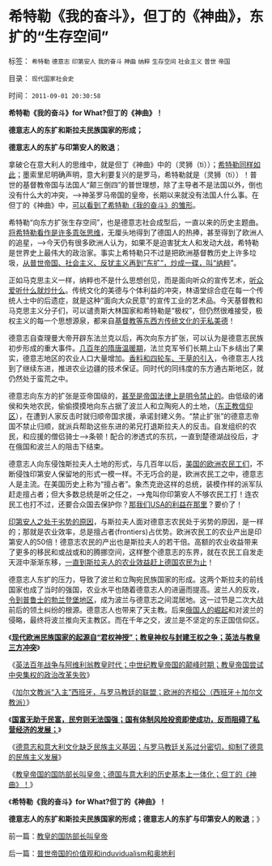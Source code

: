 # 希特勒《我的奋斗》，但丁的《神曲》，东扩的“生存空间”

标签： `希特勒` `德意志` `印第安人` `我的奋斗` `神曲` `纳粹` `生存空间` `社会主义` `普世` `帝国` 

目录： `现代国家社会史`

时间： `2011-09-01 20:30:58`

**希特勒《我的奋斗》for What?但丁的《神曲》！**

**德意志人的东扩和斯拉夫民族国家的形成；**

**德意志人的东扩与印第安人的败退**；

拿破仑在意大利人的思维中，就是但丁《神曲》中的（灵狮（ti））；[希特勒同样如此](../../../2009/12/12/德国不需要主动战争，精明的希特勒打了糊涂的帐.md)；墨索里尼明确声明，意大利要复兴的是罗马，希特勒就是（灵狮（ti））！普世的基督教帝国与法国人“颠三倒四”的普世理想，除了主导者不是法国以外，倒也没有什么大的冲突，——>神圣罗马帝国的皇帝，长期以来就没有法国人什么事。在但丁的《神曲》中，[可以看到了希特勒《我的奋斗》的雏形](../../../2010/2/12/个人主义对哲学的实证基础的变化.md)。

希特勒“向东方扩张生存空间”，也是德意志社会成型后，一直以来的历史主题曲。[将希特勒看作是许多乖张思维](../../../2011/3/12/“妖魔化希特勒”掩盖了危险的社会规律.md)，无厘头地得到了德国人的热捧，甚至得到了欧洲人的追星，——>今天仍有很多欧洲人认为，如果不是迫害犹太人和发动大战，希特勒是世界史上最伟大的政治家。事实上希特勒只不过是把欧洲基督教历史上许多垃圾，[从普世帝国、社会主义、反犹主义再到“东扩”，炒成一碟，叫“纳粹](../../../2011/3/12/希特勒在德国上台和俄国民主进程.md)”。

正如马克思主义一样，纳粹也不是什么思想创见，而是面向听众的宣传艺术，[听众爱听什么就炒什么](../../../2010/6/25/政治家是开发政治利益的专家.md)。传统文化的美德与个体利益的冲突，林语堂综合症在每一个传统人士中的后遗症，就是这种“面向大众民意”的宣传工业的艺术品。今天基督教和马克思主义分子们，可以谴责斯大林国家和希特勒是“极权”，但仍然很难接受，极权主义的每一个思想源泉，都来自[基督教等东西方传统文化的无私美德](../../../2011/7/17/希特勒的无私奉献是怎么变成邪恶的？.md)！

德意志自查理曼大帝开辟东法兰克以后，再次向东方扩张，可以认为是德意志民族初步形成的重大事件。[几百年的隋唐温暖期](../../../2010/3/24/地理气侯条件影响文明历史进程的设想.md)，法兰克军爷们长期上山下乡结出了果实，德意志地区的农业人口大量增加。[香料和四轮车、干草的引入](../../../2008/9/27/太空轨道上的面子工程.md)，令德意志人找到了继续东进，推进农业边疆的技术保证。同时代的同纬度的东方通古斯地区，就仍然处于蛮荒之中。

德意志向东方的扩张是亚帝国级的，[甚至是帝国法律上是明令禁止的](../../../2011/2/6/人权法治的汰恶留善“恶法能除”.md)。由低级的诸侯和失地农民，偷偷摸摸地向东占据了波兰人和立陶宛人的土地，（[东正教信仰区](../../../2010/5/23/基督教罗马帝国在阿拉伯征服阴影下分裂.md)），在遭到人家反击时就归顺帝国求援，承诺封建义务。“禁止扩张”的德意志帝国不禁止归顺，就派兵帮助这些东进的弟兄打退斯拉夫人的反击。自发组织的农民，和应援的僧侣骑士——>条顿！配合的渗透式的东抗，一直到楚德湖战役后，才在俄国和波兰人的阻击下结束。

德意志人向东侵蚀斯拉夫人土地的形式，与几百年以后，[美国的欧洲农民工们](../../../2011/7/2/美国工团主义兴起和南北战争.md)，不断侵蚀印第安人保留地的形式一模一样。不无巧合的是，欧洲农民工之中，德意志人是主流。在美国历史上称为“擅占者”。象杰克逊这样的总统，装模作样的派军队赶走擅占者；但大多数总统是听之任之，——>鬼叫你印第安人不够农民工打！连农民工也打不过，还要合众国去保护你？[那我们USA的利益在那里](../../../2011/2/23/哲学制造沟通障碍，哲学制造冲突.md)？要价了！

[印第安人之处于劣势的原因](../../../2011/8/16/五月花号登陆点的印第安社会很原始.md)，与斯拉夫人面对德意志农民处于劣势的原因，是一样的；那就是农业效率，总是擅占者(frontiers)占优势。欧洲农民工的农业产出是印第安人的50倍！德意志农民的产出也是斯拉夫人的若干倍。高额的农业收益带来了更多的移民和或战或和的腾挪空间，这样整个德意志的东界，就在农民工自发走天涯中渐渐东移，[一直到斯拉夫人的农业效益赶上德国农民为止](../../../2010/4/20/人性决定利益；利益-＞经济；经济-＞政治；政治-＞军事.md)！

德意志人东扩的压力，导致了波兰和立陶宛民族国家的形成。这两个斯拉夫的前线国家也成了当时的强国，农业水平也随着德意志人的进逼而提高。波兰人的反攻，[令到普鲁士的勃兰登堡地区](../../../2011/8/21/法国主动进攻，英国被动防守；好死不如赖活着.md)，成为波兰与德意志之间混居地。这一过节是二次大战前后的领土纠纷的根源。德意志人也带来了天主教。后来[俄国人的崛起](../../../2008/10/3/俄国不是中国模仿的对象.md)和对波兰的侵略，最终将波兰推向天主教区。而在千年之交，波兰是不坚定的东正国信仰区。

《[**现代欧洲民族国家的起源自“君权神授”；教皇神权与封建王权之争；英法与教皇三方冲突**](../../../2011/8/31/君权神授的进步性，法国式的“为人民服务”.md)》

《[英法百年战争与阿维利翁教皇时代；中世纪教皇帝国的颠峰时期；教皇帝国尝试中央集权的政治改革失败](../../../2011/8/31/英法百年战争与阿维利翁教皇时代.md)》

《[加尔文教派“入主”西班牙，与罗马教廷的联盟；欧洲的齐桓公（西班牙＋加尔文教派）](../../../2011/8/31/加尔文教派入主西班牙，欧洲的齐桓公！.md)》

《[**国富无助于民富，民穷则无法国强；国有体制风险投资即使成功，反而阻碍了私营经济的发展；**](../../../2011/8/31/比新加坡更成功的葡萄牙很失败.md)》

《[德意志和意大利文化缺乏民族主义基因；与罗马教廷关系过分密切，抑制了德意的民族主义发展](../../../2011/9/1/德意志和意大利缺乏民族主义传统.md)》

《[教皇帝国的国防部长叫皇帝；德国与意大利的历史基本上一体化；但丁的《神曲》！](../../../2011/9/1/教皇的国防部长叫皇帝.md)》

《**希特勒《我的奋斗》for What?但丁的《神曲》！**

**德意志人的东扩和斯拉夫民族国家的形成；德意志人的东扩与印第安人的败退**；》



前一篇：[教皇的国防部长叫皇帝](../../../2011/9/1/教皇的国防部长叫皇帝.md)

后一篇：[普世帝国的价值观和induvidualism和奥地利](../../../2011/9/1/普世帝国的价值观和induvidualism和奥地利.md)